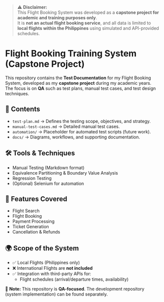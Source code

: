 > ⚠️ **Disclaimer:**  
> This Flight Booking System was developed as a **capstone project for academic and training purposes only**.  
> It is **not an actual flight booking service**, and all data is limited to **local flights within the Philippines** using simulated and API-provided schedules.

# Flight Booking Training System (Capstone Project)

This repository contains the **Test Documentation** for my Flight Booking System, developed as my **capstone project** during my academic years.  
The focus is on **QA** such as test plans, manual test cases, and test design techniques.

## 📌 Contents
- `test-plan.md` → Defines the testing scope, objectives, and strategy.
- `manual-test-cases.md` → Detailed manual test cases.
- `automation/` → Placeholder for automated test scripts (future work).
- `docs/` → Diagrams, workflows, and supporting documentation.

## 🛠 Tools & Techniques
- Manual Testing (Markdown format)
- Equivalence Partitioning & Boundary Value Analysis
- Regression Testing
- (Optional) Selenium for automation

## 🚀 Features Covered
- Flight Search
- Flight Booking
- Payment Processing
- Ticket Generation
- Cancellation & Refunds


## 🌍 Scope of the System
- ✅ Local Flights (Philippines only)
- ❌ International Flights are **not included**
- ✅ Integration with third-party APIs for:
  - Flight schedules (arrival/departure times, availability)

📌 **Note:** This repository is **QA-focused**. The development repository (system implementation) can be found separately.
